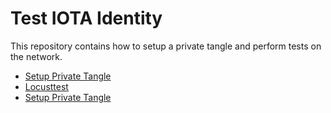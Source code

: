 # Test IOTA Identity

This repository contains how to setup a private tangle and perform tests on the network.

- [Setup Private Tangle](./PrivateTangle/readme.md)
- [Locusttest](./LocustTest/readme.md)
- [Setup Private Tangle](./TestApplication/README.md)
